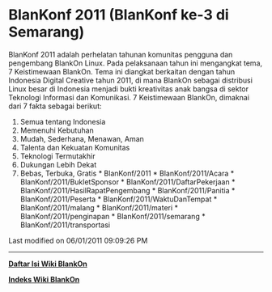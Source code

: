 # BlanKonf 2011 (BlanKonf ke-3 di Semarang)

BlanKonf 2011 adalah perhelatan tahunan komunitas pengguna dan pengembang
BlankOn Linux. Pada pelaksanaan tahun ini mengangkat tema, 7 Keistimewaan
BlankOn. Tema ini diangkat berkaitan dengan tahun Indonesia Digital Creative
tahun 2011, di mana BlankOn sebagai distribusi Linux besar di Indonesia menjadi
bukti kreativitas anak bangsa di sektor Teknologi Informasi dan Komunikasi.
7 Keistimewaan BlankOn, dimaknai dari 7 fakta sebagai berikut:

   1. Semua tentang Indonesia
   2. Memenuhi Kebutuhan
   3. Mudah, Sederhana, Menawan, Aman
   4. Talenta dan Kekuatan Komunitas
   5. Teknologi Termutakhir
   6. Dukungan Lebih Dekat
   7. Bebas, Terbuka, Gratis
    * BlanKonf/2011
    * BlanKonf/2011/Acara
    * BlanKonf/2011/BukletSponsor
    * BlanKonf/2011/DaftarPekerjaan
    * BlanKonf/2011/HasilRapatPengembang
    * BlanKonf/2011/Panitia
    * BlanKonf/2011/Peserta
    * BlanKonf/2011/WaktuDanTempat
    * BlanKonf/2011/malang
    * BlanKonf/2011/materi
    * BlanKonf/2011/penginapan
    * BlanKonf/2011/semarang
    * BlanKonf/2011/transportasi

Last modified on 06/01/2011 09:09:26 PM

---
[**Daftar Isi Wiki BlankOn**](/wiki/DaftarIsi/index.html)
 
[**Indeks Wiki BlankOn**](/wiki/Indeks.html)
